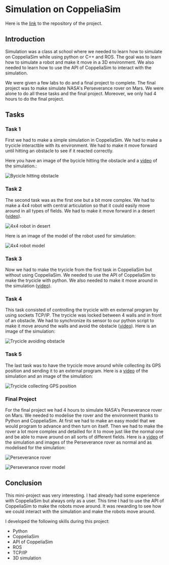 # Simulation on CoppeliaSim

Here is the [link](https://github.com/ArneMinem/Simulation) to the repository of the project.

## Introduction

Simulation was a class at school where we needed to learn how to simulate on CoppeliaSim while using python or C++ and ROS. The goal was to learn how to simulate a robot and make it move in a 3D environment. We also needed to learn how to use the API of CoppeliaSim to interact with the simulation.

We were given a few labs to do and a final project to complete. The final project was to make simulate NASA's Perseverance rover on Mars. We were alone to do all these tasks and the final project. Moreover, we only had 4 hours to do the final project.

## Tasks

### Task 1

First we had to make a simple simulation in CoppeliaSim. We had to make a trycicle interactble with its environment. We had to make it move forward until hitting an obstacle to see if it reacted correctly.

Here you have an image of the bycicle hitting the obstacle and a [video](https://youtu.be/4wyomtliKGg) of the simulation.:

![Bycicle hitting obstacle](./img/TD1.png)

### Task 2

The second task was as the first one but a bit more complex. We had to make a 4x4 robot with central articulation so that it could easily move around in all types of fields. We had to make it move forward in a desert ([video](https://youtu.be/ipUwq4ixCuw)).

![4x4 robot in desert](./img/TD2.png)

Here is an image of the model of the robot used for simulation:

![4x4 robot model](./img/TD2_Model.png)

### Task 3

Now we had to make the trycicle from the first task in CoppeliaSim but without using CoppeliaSim. We needed to use the API of CoppeliaSim to make the trycicle with python. We also needed to make it move around in the simulation ([video](https://youtu.be/QY3VRDieQlo)).

### Task 4

This task consisted of controlling the trycicle with en external program by using sockets TCP/IP. The trycicle was locked between 4 walls and in front of an obstacle. We had to synchronize its sensor to our python script to make it move around the walls and avoid the obstacle ([video](https://IPonGC5t0fo)).
Here is an image of the simulation:

![Trycicle avoiding obstacle](./img/TD4.png)

### Task 5

The last task was to have the trycicle move around while collecting its GPS position and sending it to an external program. 
Here is a [video](https://youtu.be/3Bsh65SA_-0) of the simulation and an image of the simulation:

![Trycicle collecting GPS position](./img/TD5.png)

### Final Project

For the final project we had 4 hours to simulate NASA's Perseverance rover on Mars. We needed to modelise the rover and the environment thanks to Python and CoppeliaSim. At first we had to make an easy model that we would program to advance and then turn on itself. Then we had to make the rover a lot more complex and detailled for it to move just like the normal one and be able to mave around on all sorts of different fields. Here is a [video](https://youtu.be/BCStnIrk6ec) of the simulation and images of the Perseverance rover as normal and as modelised for the simulation:

![Perseverance rover](./img/Perseverance.png)

![Perseverance rover model](./img/Perseverance_Model.png)

## Conclusion

This mini-project was very interesting. I had already had some experience with CoppeliaSim but always only as a user. This time I had to use the API of CoppeliaSim to make the robots move around. It was rewarding to see how we could interact with the simulation and make the robots move around.

I developed the following skills during this project:
- Python
- CoppeliaSim
- API of CoppeliaSim
- ROS
- TCP/IP
- 3D simulation
